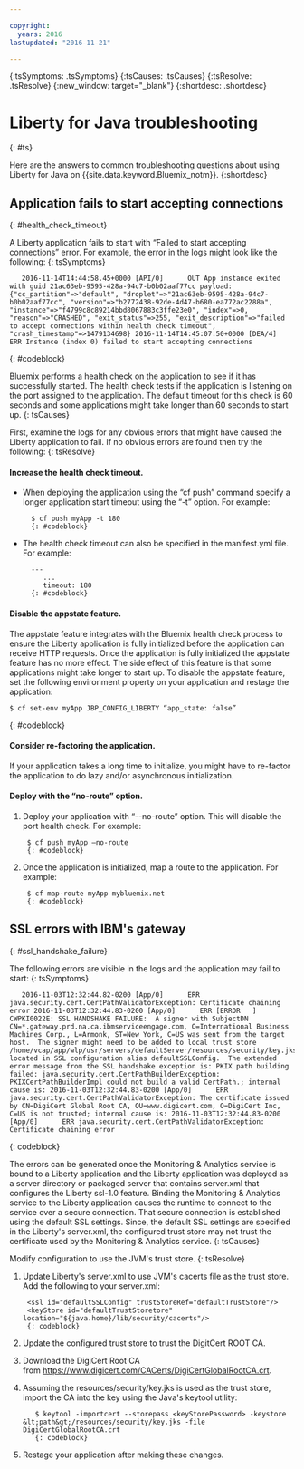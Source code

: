 ```yaml
---

copyright:
  years: 2016
lastupdated: "2016-11-21"

---
```


{:tsSymptoms: .tsSymptoms}
{:tsCauses: .tsCauses}
{:tsResolve: .tsResolve}
{:new_window: target="_blank"}
{:shortdesc: .shortdesc}

# Liberty for Java troubleshooting
{: #ts}


Here are the answers to common troubleshooting questions about using Liberty for Java on {{site.data.keyword.Bluemix_notm}}.
{:shortdesc}

## Application fails to start accepting connections
{: #health_check_timeout}


A Liberty application fails to start with “Failed to start accepting connections” error. For example, the error in the logs might look like the following:
{: tsSymptoms}

```
   2016-11-14T14:44:58.45+0000 [API/0]      OUT App instance exited with guid 21ac63eb-9595-428a-94c7-b0b02aaf77cc payload: {"cc_partition"=>"default", "droplet"=>"21ac63eb-9595-428a-94c7-b0b02aaf77cc", "version"=>"b2772438-92de-4d47-b680-ea772ac2288a", "instance"=>"f4799c8c89214bbd8067883c3ffe23e0", "index"=>0, "reason"=>"CRASHED", "exit_status"=>255, "exit_description"=>"failed to accept connections within health check timeout", "crash_timestamp"=>1479134698} 2016-11-14T14:45:07.50+0000 [DEA/4]      ERR Instance (index 0) failed to start accepting connections
```
{: #codeblock}

Bluemix performs a health check on the application to see if it has successfully started. The health check tests if the application is listening on the port assigned to the application. The default timeout for this check is 60 seconds and some applications might take longer than 60 seconds to start up.
{: tsCauses}

First, examine the logs for any obvious errors that might have caused the Liberty application to fail. If no obvious errors are found then try the following:
{: tsResolve}

#### **Increase the health check timeout.** 

* When deploying the application using the “cf push” command specify a longer application start timeout using the “-t” option. For example:

        $ cf push myApp -t 180
        {: #codeblock}

* The health check timeout can also be specified in the manifest.yml file. For example:

        ---
           ...
           timeout: 180
        {: #codeblock}

#### **Disable the appstate feature.**

The appstate feature integrates with the Bluemix health check process to ensure the Liberty application is fully initialized before the application can receive HTTP requests. Once the application is fully initialized the appstate feature has no more effect.  The side effect of this feature is that some applications might take longer to start up. To disable the appstate feature, set the following environment property on your application and restage the application:

```
$ cf set-env myApp JBP_CONFIG_LIBERTY “app_state: false”
```
{: #codeblock}

#### **Consider re-factoring the application.** 

If your application takes a long time to initialize, you might have to re-factor the application to do lazy and/or asynchronous initialization.

#### **Deploy with the “no-route” option.** 

1. Deploy your application with “--no-route” option. This will disable the port health check. For example:

        $ cf push myApp –no-route
        {: #codeblock}

2. Once the application is initialized, map a route to the application. For example:

        $ cf map-route myApp mybluemix.net
        {: #codeblock}

## SSL errors with IBM's gateway
{: #ssl_handshake_failure}


The following errors are visible in the logs and the application may fail to start:
{: tsSymptoms}

```
   2016-11-03T12:32:44.82-0200 [App/0]      ERR java.security.cert.CertPathValidatorException: Certificate chaining error 2016-11-03T12:32:44.83-0200 [App/0]      ERR [ERROR   ] CWPKI0022E: SSL HANDSHAKE FAILURE:  A signer with SubjectDN CN=*.gateway.prd.na.ca.ibmserviceengage.com, O=International Business Machines Corp., L=Armonk, ST=New York, C=US was sent from the target host.  The signer might need to be added to local trust store /home/vcap/app/wlp/usr/servers/defaultServer/resources/security/key.jks, located in SSL configuration alias defaultSSLConfig.  The extended error message from the SSL handshake exception is: PKIX path building failed: java.security.cert.CertPathBuilderException: PKIXCertPathBuilderImpl could not build a valid CertPath.; internal cause is: 2016-11-03T12:32:44.83-0200 [App/0]      ERR java.security.cert.CertPathValidatorException: The certificate issued by CN=DigiCert Global Root CA, OU=www.digicert.com, O=DigiCert Inc, C=US is not trusted; internal cause is: 2016-11-03T12:32:44.83-0200 [App/0]      ERR java.security.cert.CertPathValidatorException: Certificate chaining error
```
{: codeblock}

The errors can be generated once the Monitoring & Analytics service is bound to a Liberty application and the Liberty application was deployed as a server directory or packaged server that contains server.xml that configures the Liberty ssl-1.0 feature. Binding the Monitoring & Analytics service to the Liberty application causes the runtime to connect to the service over a secure connection. That secure connection is established using the default SSL settings. Since, the default SSL settings are specified in the Liberty's server.xml, the configured trust store may not trust the certificate used by the  Monitoring & Analytics service.
{: tsCauses}

Modify configuration to use the JVM's trust store.
{: tsResolve}

1. Update Liberty's server.xml to use JVM's cacerts file as the trust store. Add the following to your server.xml:

        <ssl id="defaultSSLConfig" trustStoreRef="defaultTrustStore"/>
        <keyStore id="defaultTrustStoretore" location="${java.home}/lib/security/cacerts"/>
        {: codeblock}

2. Update the configured trust store to trust the DigitCert ROOT CA.
  1. Download the DigiCert Root CA from https://www.digicert.com/CACerts/DigiCertGlobalRootCA.crt.
  2. Assuming the resources/security/key.jks is used as the trust store, import the CA into the key using the Java's keytool utility:

            $ keytool -importcert --storepass <keyStorePassword> -keystore &lt;path&gt;/resources/security/key.jks -file DigiCertGlobalRootCA.crt
            {: codeblock}

3. Restage your application after making these changes.


